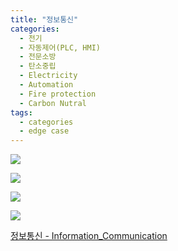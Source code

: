 ```yaml
---
title: "정보통신"
categories:
  - 전기
  - 자동제어(PLC, HMI)
  - 전문소방
  - 탄소중립
  - Electricity
  - Automation
  - Fire protection
  - Carbon Nutral
tags:
  - categories
  - edge case
---
```


<a href="https://blog.naver.com/PostList.nhn?blogId=seastory9&from=postList&categoryNo=192"><img src="https://seastory.github.io/YYtech/assets/images/D_00.jpg">

<a href="https://blog.naver.com/PostList.nhn?blogId=seastory9&from=postList&categoryNo=192"><img src="https://seastory.github.io/YYtech/assets/images/D_01.jpg">

<a href="https://blog.naver.com/PostList.nhn?blogId=seastory9&from=postList&categoryNo=192"><img src="https://seastory.github.io/YYtech/assets/images/D_02.jpg">

<a href="https://blog.naver.com/PostList.nhn?blogId=seastory9&from=postList&categoryNo=192"><img src="https://seastory.github.io/YYtech/assets/images/D_03.jpg">

<a href="https://blog.naver.com/PostList.nhn?blogId=seastory9&from=postList&categoryNo=192"> 정보통신 - Information_Communication
